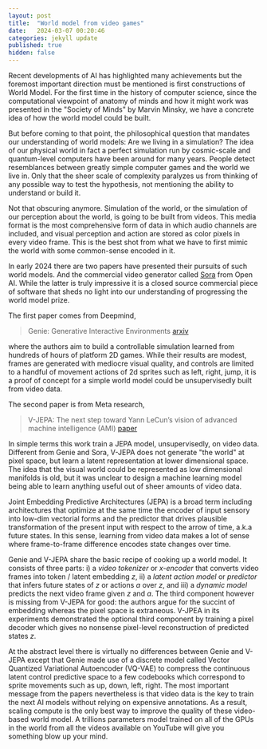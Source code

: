 ```yaml
---
layout: post
title:  "World model from video games"
date:   2024-03-07 00:20:46
categories: jekyll update
published: true
hidden: false
---
```


Recent developments of AI has highlighted many achievements but the foremost important direction must be mentioned is first constructions of World Model. For the first time in the history of computer science, since the computational viewpoint of anatomy of minds and how it might work was presented in the "Society of Minds" by Marvin Minsky, we have a concrete idea of how the world model could be built. 

But before coming to that point, the philosophical question that mandates our understanding of world models: Are we living in a simulation? The idea of our physical world in fact a perfect simulation run by cosmic-scale and quantum-level computers have been around for many years. People detect resemblances between greatly simple computer games and the world we live in. Only that the sheer scale of complexity paralyzes us from thinking of any possible way to test the hypothesis, not mentioning the ability to understand or build it. 

Not that obscuring anymore. Simulation of the world, or the simulation of our perception about the world, is going to be built from videos. This media format is the most comprehensive form of data in which audio channels are included, and visual perception and action are stored as color pixels in every video frame. This is the best shot from what we have to first mimic the world with some common-sense encoded in it. 

In early 2024 there are two papers have presented their pursuits of such world models. And the commercial video generator called [Sora](https://openai.com/sora) from Open AI. While the latter is truly impressive it is a closed source commercial piece of software that sheds no light into our understanding of progressing the world model prize. 

The first paper comes from Deepmind, 

> Genie: Generative Interactive Environments [arxiv](https://arxiv.org/html/2402.15391v1)

where the authors aim to build a controllable simulation learned from hundreds of hours of platform 2D games. While their results are modest, frames are generated with mediocre visual quality, and controls are limited to a handful of movement actions of 2d sprites such as left, right, jump, it is a proof of concept for a simple world model could be unsupervisedly built from video data. 

The second paper is from Meta research,

> V-JEPA: The next step toward Yann LeCun’s vision of advanced machine intelligence (AMI) [paper](https://scontent-man2-1.xx.fbcdn.net/v/t39.2365-6/427986745_768441298640104_1604906292521363076_n.pdf)

In simple terms this work train a JEPA model, unsupervisedly, on video data. Different from Genie and Sora, V-JEPA does not generate "the world" at pixel space, but learn a latent representation at lower dimensional space. The idea that the visual world could be represented as low dimensional manifolds is old, but it was unclear to design a machine learning model being able to learn anything useful out of sheer amounts of video data. 

Joint Embedding Predictive Architectures (JEPA) is a broad term including architectures that optimize at the same time the encoder of input sensory into low-dim vectorial forms and the predictor that drives plausible transformation of the present input with respect to the arrow of time, a.k.a future states. In this sense, learning from video data makes a lot of sense where frame-to-frame difference encodes state changes over time. 

Genie and V-JEPA share the basic recipe of cooking up a world model. It consists of three parts: i) a *video tokenizer* or *x-encoder* that converts video frames into token / latent embedding *z*, ii) a *latent action model* or *predictor* that infers future states of *z* or actions *a* over *z*, and iii) a *dynamic model* predicts the next video frame given *z* and *a*. The third component however is missing from V-JEPA for good: the authors argue for the succint of embedding whereas the pixel space is extraneous. V-JPEA in its experiments demonstrated the optional third component by training a pixel decoder which gives no nonsense pixel-level reconstruction of predicted states *z*. 

At the abstract level there is virtually no differences between Genie and V-JEPA except that Genie made use of a discrete model called Vector Quantized Variational Autoencoder (VQ-VAE) to compress the continuous latent control predictive space to a few codebooks which correspond to sprite movements such as up, down, left, right. The most important message from the papers nevertheless is that video data is the key to train the next AI models without relying on expensive annotations. As a result, scaling compute is the only best way to improve  the quality of these video-based world model. A trillions parameters model trained on all of the GPUs in the world from all the videos available on YouTube will give you something blow up your mind.

